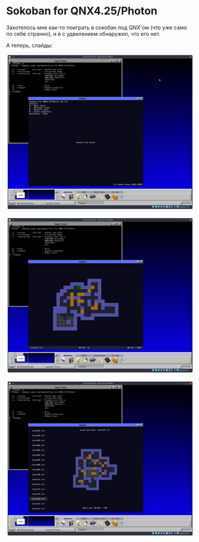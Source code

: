 # Sokoban for QNX4.25/Photon

Захотелось мне как-то поиграть в сокобан под QNX'ом (что уже само по себе странно), и я с удвилением обнаружил, что его нет.

А теперь, слайды:

![Scheme](screenshots/Screenshot_20201121_134356.png)

![Scheme](screenshots/Screenshot_20201121_134417.png)

![Scheme](screenshots/Screenshot_20201121_134430.png)
